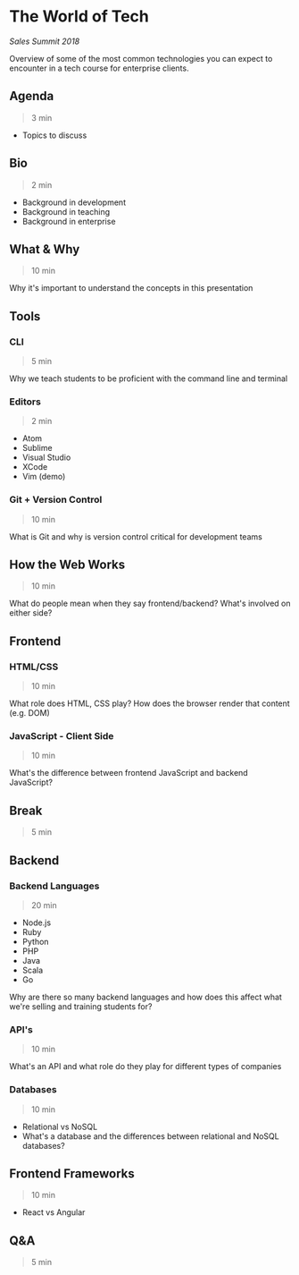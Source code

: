# The World of Tech

*Sales Summit 2018*

Overview of some of the most common technologies you can expect to encounter in a tech course for enterprise clients.

## Agenda 
> 3 min

- Topics to discuss

## Bio 
> 2 min

- Background in development
- Background in teaching 
- Background in enterprise 

## What & Why
> 10 min

Why it's important to understand the concepts in this presentation

## Tools 

### CLI 
> 5 min

Why we teach students to be proficient with the command line and terminal

### Editors 
> 2 min

- Atom
- Sublime
- Visual Studio
- XCode
- Vim (demo)

### Git + Version Control
> 10 min

What is Git and why is version control critical for development teams

## How the Web Works 
> 10 min

What do people mean when they say frontend/backend? What's involved on either side?

## Frontend

### HTML/CSS 
> 10 min

What role does HTML, CSS play? How does the browser render that content (e.g. DOM)

### JavaScript - Client Side 
> 10 min

What's the difference between frontend JavaScript and backend JavaScript? 

## Break
> 5 min

## Backend

### Backend Languages 
> 20 min

* Node.js
* Ruby
* Python
* PHP
* Java
* Scala
* Go

Why are there so many backend languages and how does this affect what we're selling and training students for? 

### API's 
> 10 min

What's an API and what role do they play for different types of companies

### Databases 
> 10 min

- Relational vs NoSQL
- What's a database and the differences between relational and NoSQL databases?

## Frontend Frameworks 
> 10 min

- React vs Angular

## Q&A
> 5 min

